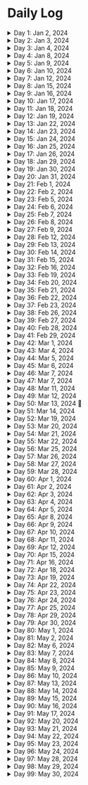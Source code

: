 # Daily Log

<details>
  <summary>Day 1: Jan 2, 2024</summary>

  ### Today's Progress:
  * Completed Cat Photo App Webpage on freeCodeCamp
  * Completed building a Cafe Menu using basic CSS
  * Started Dave Gray's course on HTML (finished Ch.1)
  * Cleaned up notes taken from Dave Gray's course

  ### Link to work:
  * None

  ### New thing(s) learned:
  1. Didn't know that you could nest labels inside of inputs for forms.
  2. Didn't know that you could nest a link within an image via HTML.

  ### Thoughts:
  * There's a lot to learn about HTML when you get back into it after so long. I took Web Design in High School and everything was slow to learn. But, using something like YouTube or freeCodeCamp to help teach me makes things a lot faster. Everything seems a lot more interesting than it did before.

  ### Time spent working
  * 2.3 hrs
</details>

<details>
  <summary>Day 2: Jan 3, 2024</summary>

  ### Today's Progress:
  * Continued working on Dave Gray's Course on HTML (Ch.2 → Ch.5)

  ### Link to work:
  * None

  ### New thing(s) learned:
  * Description Lists are something I haven't heard of before or learned about previously.

  ### Thoughts:
  * Working hard and enjoying it!

  ### Time spent working
  * 1.16 hrs
</details>

<details>
  <summary>Day 3: Jan 4, 2024</summary>

  ### Today's Progress:
  * Continued working on Dave Gray's Course on HTML (Ch.5 → Ch.6) *still working on Ch.6*

  ### Link to work:
  * None

  ### New thing(s) learned:
  1. Learned about the 3 different types of links (Absolute Reference, Relative Reference, and Internal Reference)
  2. Learned about the 2 different loading attributes used for images (Lazy and Eager)

  ### Thoughts:
  * Not sure how often I'll use the different types of links, but I feel as if the image attributes may be used quite often for me depending on the site. We still do live in a time where some people most likely have dial-up internet from the 90's.

  ### Time spent working
  * 1.16 hrs
</details>

<details>
  <summary>Day 4: Jan 8, 2024</summary>

  ### Today's Progress:
  * Continued working on Dave Gray's Course on HTML (Ch.6 → Ch.9)

  ### Link to work:
  * None

  ### New thing(s) learned:
  1. Learned a lot more about HTML tables that I thought I knew in the beginning
  2. Forms have a ton of elements and attributes that can make them very helpful for submitting information about something.

  ### Thoughts:
  * I hope to create a few HTML-only projects on tables and forms so I'm able to get used to them. Probably not a big deal, but it would be something fun and new to do while learning.

  ### Time spent working
  * 2.33 hrs
</details>

<details>
  <summary>Day 5: Jan 9, 2024</summary>

  ### Today's Progress:
  * Completed Dave Gray's course on HTML by completing the final project

  ### Link to work:
  * [Little Taco Shop - GitHub](https://github.com/kylecreate/LTS)

  ### New thing(s) learned:
  * The difference of using articles and sections. After watching his solution, I changed my sections to articles and changed a few things around as well.

  ### Thoughts:
  * I enjoyed working on this project. Before I start learning CSS, I'm going to find a few more HTML projects to work on to get more of an understanding of the language. I believe 2-3 projects should be good.

  ### Time spent working
  * 2.5 hrs
</details>

<details>
  <summary>Day 6: Jan 10, 2024</summary>

  ### Today's Progress:
  * Started and completed the MDN project of creating a table of planets data

  ### Link to work:
  * [Table of Planets Project](https://github.com/kylecreate/TableOfPlanets)

  ### New thing(s) learned:
  * Structuring of tables in general

  ### Thoughts:
  * This was a bit of a challenge, but I enjoyed this project a lot.

  ### Time spent working
  * 2 hrs
</details>

<details>
  <summary>Day 7: Jan 12, 2024</summary>

  ### Today's Progress:
  * Completed building a registration form on Responsive Web Design (fCC)
  * Completed certification project #1 or 5 on Responsive Web Design (fCC)

  ### Link to work:
  * [FCC Survey](https://github.com/kylecreate/FCC-Survey)

  ### New thing(s) learned:
  * Learned more about how forms and fieldsets are created to generate one possible giant form.

  ### Thoughts:
  * I enjoyed this challenging project. I'm enjoying web development so far!

  ### Time spent working
  * 2 hrs
</details>

<details>
  <summary>Day 8: Jan 15, 2024</summary>

  ### Today's Progress:
  * Completed Rothko Painting (CSS Box Model) on Responsive Web Design (fCC)
  * Completed Photo Gallery (CSS Flexbox) on Responsive Web Design (fCC)
  * Completed Nutrition Label on Responsive Web Design (fCC)

  ### Link to work:
  * None

  ### New thing(s) learned:
  * Learned how the CSS box model and CSS Flexbox work while creating the Rothko Painting and Photo Gallery. Excited to learn more about these in the future.

  ### Thoughts:
  * Box model and flexbox of CSS will take some time to learn, but I can see how these make websites look better.

  ### Time spent working
  * 1.5 hrs
</details>

<details>
  <summary>Day 9: Jan 16, 2024</summary>

  ### Today's Progress:
  * Completed learning about Accessibility by building a HTML/CSS Quiz on Responsive Web Design (fCC)
  * Started on the 2nd certification project for Responsive Web Design (fCC)

  ### Link to work:
  * None

  ### New thing(s) learned:
  * A lot of things about web accessibility. Excited to learn more as I get into CSS and making things easier for those who need the assistance.

  ### Thoughts:
  * When working on the Quiz assignment from freeCodeCamp, I found a lot of the accessibility questions a bit difficult. I'm looking forward to learning more and understanding accessibility. Maybe I'll use the [rubber duck theory](https://en.wikipedia.org/wiki/Rubber_duck_debugging) as I teach myself?

  ### Time spent working
  * 1.5 hrs
</details>

<details>
  <summary>Day 10: Jan 17, 2024</summary>

  ### Today's Progress:
  * Completed certification project #2 or 5 on Responsive Web Design (fCC)
  * Completed building a Balance Sheet on fCC
  * Completed building a Cat Painting on fCC

  ### Link to work:
  * [FCC Tribute Page](https://github.com/kylecreate/FCC-Tribute)

  ### New thing(s) learned:
  * Learned a lot about positioning and intermediate CSS.

  ### Thoughts:
  * Some of it was confusing, but I think with my other resources I plan on learning from and projects I plan on doing, everything should make sense sooner or later.

  ### Time spent working
  * 2 hrs
</details>

<details>
  <summary>Day 11: Jan 18, 2024</summary>

  ### Today's Progress:
  * Completed building a responsive piano (fCC)
  * Completed certification project #3 or 5 on Responsive Web Design (fCC)
  * Completed building a city skyline (fCC)

  ### Link to work:
  * [FCC Tech Doc](https://kylecreate-fcctechdoc.netlify.app/)

  ### New thing(s) learned:
  * Learned a lot about the root element and different gradients

  ### Thoughts:
  * The Root element is super useful!

  ### Time spent working
  * 2 hrs
</details>

<details>
  <summary>Day 12: Jan 19, 2024</summary>

  ### Today's Progress:
  * Completed building a magazine (fCC)
  * Completed certification project #4 or 5 on Responsive Web Design (fCC)

  ### Link to work:
  * [FCC Product Landing](https://github.com/kylecreate/FCC-ProductLanding)

  ### New thing(s) learned:
  * Learned more in-depth on creating flexboxes and grids for a website.

  ### Thoughts:
  * Not sure when I'll ever use the magazine-like style for a website in my future, but it was useful to learn. Maybe something will come along?

  ### Time spent working
  * 2 hrs
</details>

<details>
  <summary>Day 13: Jan 22, 2024</summary>

  ### Today's Progress:
  * Completed building a Ferris Wheel using CSS Animations
  * Completed building a Penguin using CSS Transformations
  * Completed certification project #5 or 5 on Responsive Web Design (fCC) - Recived my certification from the site! 🎉

  ### Link to work:
  * [FCC Personal Portfolio](https://github.com/kylecreate/FCC-Portfolio)

  ### New thing(s) learned:
  * Learned a lot about how animations work in CSS and transformations

  ### Thoughts:
  * Hopefully in the future I can get better with animations and transformations. With animations however, I feel as if it'll be like the magazine project. When will I use it? Who knows, we'll see.

  ### Time spent working
  * 2.5 hrs
</details>

<details>
  <summary>Day 14: Jan 23, 2024</summary>

  ### Today's Progress:
  * Started Dave Gray's CSS Course on YouTube (Ch.1 → Ch.2, starting Ch.3 tomorrow)

  ### Link to work:
  * None

  ### New thing(s) learned:
  * Learned more about the different selectors that can be used for CSS.

  ### Thoughts:
  * I never understood the differences between the selectors until now. It makes since as to why a Class selector is superior to an ID selector.

  ### Time spent working
  * 1.25 hrs
</details>

<details>
  <summary>Day 15: Jan 24, 2024</summary>

  ### Today's Progress:
  * Continued working on Dave Gray's CSS Course on YouTube (Ch.3 → Ch.5, starting Ch.5 tomorrow)

  ### Link to work:
  * None

  ### New thing(s) learned:
  * Learned more indepth about the different color, units, and sizes values that are used to change the sizes of the page.

  ### Thoughts:
  * I'll have a hard time with sizing I believe, but with enough practice I should be good!

  ### Time spent working
  * 1.25 hrs
</details>

<details>
  <summary>Day 16: Jan 25, 2024</summary>

  ### Today's Progress:
  * Continued working on Dave Gray's CSS Course on YouTube (Ch.5 → Ch.7, starting Ch.7 tomorrow)

  ### Link to work:
  * None

  ### New thing(s) learned:
  * Learned more and indepth about the CSS Box Model and fonts.

  ### Thoughts:
  * I think I see the reason that people use Google Chrome for creating websites since it's easier to see what the box model looks like on certain content. Firefox doesn't really show the colors that I'm aware of, unless I'm wrong.

  ### Time spent working
  * 1.25 hrs
</details>

<details>
  <summary>Day 17: Jan 26, 2024</summary>

  ### Today's Progress:
  * Continued working on Dave Gray's CSS Course on YouTube (Ch.7 → Ch.12, starting Ch.13 next week)

  ### Link to work:
  * None

  ### New thing(s) learned:
  * Learned more about list styles, floats, and columns.

  ### Thoughts:
  * I'm having the feeling and thoughts of creating my own website/portfolio now after learning some of these. That may become a future probject.

  ### Time spent working
  * 2.3 hrs
</details>

<details>
  <summary>Day 18: Jan 29, 2024</summary>

  ### Today's Progress:
  * Continued working on Dave Gray's CSS Course on YouTube (Ch.13 → Ch.14, starting Ch.15 tomorrow)

  ### Link to work:
  * None

  ### New thing(s) learned:
  * Learned more about Flexbox and Positioning different items of content to be viewed on a page.

  ### Thoughts:
  * I'm excited to learn more indepth about this with a future learning video from fCC about Responsive Design. I'm amazed sometimes at what you can do with a website when creating one.

  ### Time spent working
  * 1.25 hrs
</details>

<details>
  <summary>Day 19: Jan 30, 2024</summary>

  ### Today's Progress:
  * Continued working on Dave Gray's CSS Course on YouTube (Ch.15 → Ch.16, starting Ch.17 tomorrow)

  ### Link to work:
  * None

  ### New thing(s) learned:
  * Learned more about images and their settings along with the grid layout of CSS.

  ### Thoughts:
  * Making the example grid layout with the video made it looks like an actual website which was fun. With the images section, I felt I knew enough until a few properties came up.

  ### Time spent working
  * 1.5 hrs
</details>

<details>
  <summary>Day 20: Jan 31, 2024</summary>

  ### Today's Progress:
  * Continued working on Dave Gray's CSS Course on YouTube (Ch.17 → Ch.20, starting Ch.20 tomorrow)

  ### Link to work:
  * [Card Mini-Project](https://github.com/kylecreate/CardMiniProject)

  ### New thing(s) learned:
  * Learned about Media Queries and Pseudo Selectors/Classes

  ### Thoughts:
  * Media queries are pretty cool and excited to use them in the future. As for Pseudo Selectors and classes, I can definietly see how these can be useful.

  ### Time spent working
  * 1.5 hrs
</details>

<details>
  <summary>Day 21: Feb 1, 2024</summary>

  ### Today's Progress:
  * Continued working on Dave Gray's CSS Course on YouTube (Ch.20 → Ch.21, starting Ch.22 tomorrow)

  ### Link to work:
  * None

  ### New thing(s) learned:
  * Learned more about CSS functions and variables

  ### Thoughts:
  * I see how the variables in CSS and functions would be useful for multiple colors/sizes/etc.. I see myself using these in the future.

  ### Time spent working
  * 1.35 hrs
</details>

<details>
  <summary>Day 22: Feb 2, 2024</summary>

  ### Today's Progress:
  * Continued working on Dave Gray's CSS Course on YouTube (Ch.22 → Final Project, will complete the project next week)

  ### Link to work:
  * None

  ### New thing(s) learned:
  * Learned more about animations using CSS

  ### Thoughts:
  * I'm unsure of how often I'd be using animations in CSS, but of course you never know. I supposed it would be whenever I make a responsive navigation menu with a hamburger menu.

  ### Time spent working
  * 1.9 hrs
</details>

<details>
  <summary>Day 23: Feb 5, 2024</summary>

  ### Today's Progress:
  * Continued and completed Dave Gray's CSS Course on YouTube (Final Project)

  ### Link to work:
  * [Little Taco Shop - 2](https://github.com/kylecreate/LTS2)

  ### New thing(s) learned:
  * Creating a dark mode version of the site using the root method with a media query.

  ### Thoughts:
  * Happy this project and course is done. On to the next!

  ### Time spent working
  * 1.75 hrs
</details>

<details>
  <summary>Day 24: Feb 6, 2024</summary>

  ### Today's Progress:
  * Resarched and learning about Frontend Mentor's first project of the QR Code.

  ### Link to work:
  * None

  ### New thing(s) learned:
  * Learning how the website works and each project works.

  ### Thoughts:
  * Happy they have a roadmap in their discord to follow for beginners. Should get me started for tomorrow!

  ### Time spent working
  * 1.25 hrs
</details>

<details>
  <summary>Day 25: Feb 7, 2024</summary>

  ### Today's Progress:
  * Started and completed Frontend Mentor's QR Code Component challenge

  ### Link to work:
  * [Repo](https://github.com/kylecreate/QRCode) | [Live Preview](https://kylecreate.github.io/QRCode/) | [Solution Result](https://www.frontendmentor.io/solutions/qr-code-card-component-xyANUCzb3y)

  ### New thing(s) learned:
  * Learned about creating components and centering them to a webpage.

  ### Thoughts:
  * I think I'm going to enjoy this challenge site!

  ### Time spent working
  * 1.5 hrs
</details>

<details>
  <summary>Day 26: Feb 8, 2024</summary>

  ### Today's Progress:
  * After receiving feedback from [solvman](https://www.frontendmentor.io/profile/solvman), I made some changes to my QR Code Component. <i>Check yesterday's log for the project link</i>
  * Started working on the [3-Column Preview Card Component](https://www.frontendmentor.io/challenges/3column-preview-card-component-pH92eAR2-/hub) project

  ### Link to work:
  * None

  ### New thing(s) learned:
  * None

  ### Thoughts:
  * These projects are exactly what I was looking for. Learning so much from these as well as what I've learned so far.

  ### Time spent working
  * 2 hrs
</details>

<details>
  <summary>Day 27: Feb 9, 2024</summary>

  ### Today's Progress:
  * Completed the [3-Column Preview Card](https://github.com/kylecreate/3ColumnCard) project from Frontend Mentor
  * Started working on the [Single Price Grid Component](https://www.frontendmentor.io/challenges/single-price-grid-component-5ce41129d0ff452fec5abbbc/hub) project

  ### Link to work:
  * [3-Column Preview Card](https://github.com/kylecreate/3ColumnCard)

  ### New thing(s) learned:
  * None

  ### Thoughts:
  * These projects are indeed challenging, which is what I wanted as I learn frontend development!

  ### Time spent working
  * 1.25 hrs
</details>

<details>
  <summary>Day 28: Feb 12, 2024</summary>

  ### Today's Progress:
  * Continued working on the [Single Price Grid Component](https://www.frontendmentor.io/challenges/single-price-grid-component-5ce41129d0ff452fec5abbbc/hub) project from Frontend Mentor.

  ### Link to work:
  * None

  ### New thing(s) learned:
  * None

  ### Thoughts:
  * Getting the hang of things for this project. Just need to adjust some colors and padding. Should be finished sometime tomorrow.

  ### Time spent working
  * 1.2 hrs
</details>

<details>
  <summary>Day 29: Feb 13, 2024</summary>

  ### Today's Progress:
  * Completed the Single Price Grid Component from Frontend Mentor
  * Started working on the Order Summary Component from Frontend Mentor

  ### Link to work:
  * [Single Price Grid Component](https://github.com/kylecreate/PriceGrid)

  ### New thing(s) learned:
  * None

  ### Thoughts:
  * I enjoyed working on this project as it's the one I feel closely resembles the original design.

  ### Time spent working
  * 2 hrs
</details>

<details>
  <summary>Day 30: Feb 14, 2024</summary>

  ### Today's Progress:
  * Continued working on the Order Summary Component from Frontend Mentor
  * Started to read Coding for Dummies (7 books in 1) about Frontend Web Dev of course. Excited to learn more and actually read a book away from the computer. Completed the first book on "What is Coding?"

  ### Link to work:
  * None

  ### New thing(s) learned:
  * I learned about different sandbox websites for coding and more about programming that I knew before.

  ### Thoughts:
  * I haven't read a book in a long time, but thought this might be a nice change of pace. Reading to take a brake from the computer might be nice. Also, tons of notes!

  ### Time spent working
  * 1.5 hrs
</details>

<details>
  <summary>Day 31: Feb 15, 2024</summary>

  ### Today's Progress:
  * Completed working on the Order Summary Component from Frontend Mentor
  * Started getting notes together from yesterday's reading. Going to complete this later today or tomorrow.

  ### Link to work:
  * [FEM - Order Summary Component](https://github.com/kylecreate/OrderSummary)

  ### New thing(s) learned:
  * Learned more about debugging a problem I was having that was making the grey box in the order summary not working.

  ### Thoughts:
  * Some of these projects are killers, but they're teaching me a lot.

  ### Time spent working
  * 1.8 hrs
</details>

<details>
  <summary>Day 32: Feb 16, 2024</summary>

  ### Today's Progress:
  * Recieved feedback for my Order Summary Component challenge that I completed yestrday and made the necessary changes that were posted.
  * Started working on the Stats Preview Card Component challenge from Frontend Mentor.
  * Continued working on my notes from reading the first book of Coding for Dummies.

  ### Link to work:
  * None

  ### New thing(s) learned:
  * There's so many programming languages...

  ### Thoughts:
  * I'm enjoying my reading and coding time. Makes a difference to learn a few things while reading and coding which is nice.

  ### Time spent working
  * 1.5 hrs
</details>

<details>
  <summary>Day 33: Feb 19, 2024</summary>

  ### Today's Progress:
  * Completed [Statis Preview Card Component](https://github.com/kylecreate/StatsPreview) from Frontend Mentor
  * Started working on the Product Preview Card Component

  ### Link to work:
  * [Stats Preview Card](https://github.com/kylecreate/StatsPreview)

  ### New thing(s) learned:
  * I learned with this project about how to overlay a color above an image using CSS.

  ### Thoughts:
  * None

  ### Time spent working
  * 1.5 hrs
</details>

<details>
  <summary>Day 34: Feb 20, 2024</summary>

  ### Today's Progress:
  * Continued working on the Product Preview Card Component from Frontend Mentor
  * Continued reading Coding (All-in-One) for Dummies, read Book 2 Ch.1.

  ### Link to work:
  * None

  ### New thing(s) learned:
  * While reading my book, it mentions that you can have a hidden attribute on an HTML tag and it won't show up on the page at all. How interesting...

  ### Thoughts:
  * None

  ### Time spent working
  * 1.2 hrs
</details>

<details>
  <summary>Day 35: Feb 21, 2024</summary>

  ### Today's Progress:
  * Continued working on the Product Preview Card Component from Frontend Mentor
  * Continued reading Coding (All-in-One) for Dummies, read Book 2 Ch.2.

  ### Link to work:
  * None

  ### New thing(s) learned:
  * Learned more about tables and lists

  ### Thoughts:
  * None

  ### Time spent working
  * 2 hrs
</details>

<details>
  <summary>Day 36: Feb 22, 2024</summary>

  ### Today's Progress:
  * Completed the Frontend Mentor project of the Product Preview Card

  ### Link to work:
  * [Product Preview Card Component](https://github.com/kylecreate/ProductPreview)

  ### New thing(s) learned:
  * Even more HTML and CSS

  ### Thoughts:
  * I mentioned this in my project repo, but the video from Kevin really helped me finished this project. I see lots of reading and note taking from him in the future!

  ### Time spent working
  * 2.5 hrs
</details>

<details>
  <summary>Day 37: Feb 23, 2024</summary>

  ### Today's Progress:
  * Continued reading Coding (All-in-One) for Dummies, read Book 2 Ch.3 and Ch.4.

  ### Link to work:
  * None

  ### New thing(s) learned:
  * Learned more about CSS stylings and flexbox

  ### Thoughts:
  * I'm enjoying reading this book, would highly reccommend it to beginners like myself.

  ### Time spent working
  * 1 hr
</details>

<details>
  <summary>Day 38: Feb 26, 2024</summary>

  ### Today's Progress:
  * Continued working on the Product Preview Card from Frontend Mentor
  * Worked on notes from Book 2 Ch.2 of Coding (All-in-One) for Dummies

  ### Link to work:
  * None

  ### New thing(s) learned:
  * None

  ### Thoughts:
  * Work hard, play hard!

  ### Time spent working
  * 2 hrs
</details>

<details>
  <summary>Day 39: Feb 27, 2024</summary>

  ### Today's Progress:
  * Continued working on the Product Preview Card from Frontend Mentor

  ### Link to work:
  * None

  ### New thing(s) learned:
  * None

  ### Thoughts:
  * This project is pretty tough. Asking for help on it might be the best thing or doing more research on what others have done.

  ### Time spent working
  * 1.25 hrs
</details>

<details>
  <summary>Day 40: Feb 28, 2024</summary>

  ### Today's Progress:
  * * Continued working on the Product Preview Card from Frontend Mentor

  ### Link to work:
  * None

  ### New thing(s) learned:
  * None

  ### Thoughts:
  * Found a video from Kevin Powell that I'm following along with. I enjoy that he explains everything in detail and it just makes sense to me.

  ### Time spent working
  * 1.25 hrs
</details>

<details>
  <summary>Day 41: Feb 29, 2024</summary>

  ### Today's Progress:
  * Completed working on the Product Preview Card from Frontend Mentor
  * Started working on notes from Book 2 Ch.3 of Coding (All-in-One) for Dummies

  ### Link to work:
  * [Four Card Preview](https://github.com/kylecreate/4CardPreview)

  ### New thing(s) learned:
  * The Product Preview Card project taught me a lot of things I wasn't sure about. Thanksfully, Kevin's video on the project helped me out a ton!

  ### Thoughts:
  * Really need to find a mentor, I'm getting to the point where I feel like I'm stuck sometimes.

  ### Time spent working
  * 1.25 hrs
</details>

<details>
  <summary>Day 42: Mar 1, 2024</summary>

  ### Today's Progress:
  * Completed working on notes from Book 2 Ch.3 of Coding (All-in-One) for Dummies

  ### Link to work:
  * None

  ### New thing(s) learned:
  * This chapter talks more about CSS, but about images and text.

  ### Thoughts:
  * This book is very good!

  ### Time spent working
  * 1.25 hrs
</details>

<details>
  <summary>Day 43: Mar 4, 2024</summary>

  ### Today's Progress:
  * Started working on the Social Proof Section on Frontend Mentor

  ### Link to work:
  * None

  ### New thing(s) learned:
  * None

  ### Thoughts:
  * This one is also though. I started with the mobile design before moving to the Desktop design.

  ### Time spent working
  * 2 hrs
</details>

<details>
  <summary>Day 44: Mar 5, 2024</summary>

  ### Today's Progress:
  * Continued working on the Social Proof Project from Frontend Mentor
  * Checked out the new Learning Paths from Frontend Mentor. After the above project is finished, I'm going to start looking into this to see if I can learn more.

  ### Link to work:
  * None

  ### New thing(s) learned:
  * None

  ### Thoughts:
  * I'm glad I found some help with this project. Hopefully I can learn more and understand what I've been doing wrong in the past to hopefully make future projects better.

  ### Time spent working
  * 2 hrs
</details>

<details>
  <summary>Day 45: Mar 6, 2024</summary>

  ### Today's Progress:
  * Continued working on the Social Proof Project from Frontend Mentor

  ### Link to work:
  * None

  ### New thing(s) learned:
  * None

  ### Thoughts:
  * Taking my time with this project is a good thing. Gained some help from some nice users on the Frontend Mentor discord.

  ### Time spent working
  * 1.5 hrs
</details>

<details>
  <summary>Day 46: Mar 7, 2024</summary>

  ### Today's Progress:
  * Continued working on the Social Proof Project from Frontend Mentor

  ### Link to work:
  * None

  ### New thing(s) learned:
  * None

  ### Thoughts:
  * None

  ### Time spent working
  * 1.5 hrs
</details>

<details>
  <summary>Day 47: Mar 7, 2024</summary>

  ### Today's Progress:
  * Completed working on the Social Proof Project from Frontend Mentor

  ### Link to work:
  * [FEM - Social Proof Section](https://github.com/kylecreate/SocialProoof)

  ### New thing(s) learned:
  * None

  ### Thoughts:
  * Going to work on this project again in the future. Followed a video tutorial for this one since I had a lot of trouble.

  ### Time spent working
  * 1.5 hrs
</details>

<details>
  <summary>Day 48: Mar 11, 2024</summary>

  ### Today's Progress:
  * Restarted and completed the QR Code challenge by Frontend Mentor as I started with the Learning Path on their website.
  * Started and completed the Blog Preview Card challenge by Frontend Mentor

  ### Link to works:
  * [QR Code Card](https://github.com/kylecreate/QRCode)
  * [FEM - Blog Preview Card](https://github.com/kylecreate/BlogPreview)

  ### New thing(s) learned:
  * None

  ### Thoughts:
  * Gave feedback to someone that was suggested by the website. I did my best to give them some helpful feedback and hope it helps them out in the future.

  ### Time spent working
  * 2.25 hrs
</details>

<details>
  <summary>Day 49: Mar 12, 2024</summary>

  ### Today's Progress:
  * Updated the QR Code and Blog Preview Cards projects from yesterday with feedback recieved on Frontend Mentor.
  * Started on the Social Links Profile project from Frontend Mentor

  ### Link to work:
  * None

  ### New thing(s) learned:
  * Turning things from EM to REM when needed

  ### Thoughts:
  * Working hard, learning a lot, and playing hard!

  ### Time spent working
  * 1.5 hrs
</details>

<details>
  <summary>Day 50: Mar 13, 2024 🎉</summary>

  ### Today's Progress:
  * Completed the Social Links Profile project from Frontend Mentor
  * Started working on the Recipe Page project from Frontend Mentor.

  ### Link to work:
  * [FEM - Social Links Profile](https://github.com/kylecreate/SocialLinks)

  ### New thing(s) learned:
  * There's a difference between max-width and width...

  ### Thoughts:
  * Enjoying learning through these projects

  ### Time spent working
  * 1.25 hrs
</details>

<details>
  <summary>Day 51: Mar 14, 2024</summary>

  ### Today's Progress:
  * Completed working on the Recipe Page project from Frontend Mentor.
  * Completed the "Getting Started on Frontend Mentor" learning path
  * Started working on the "Building Responsive Layouts" learning path
  * Started working on the Product Preview Card component project from Frontend Mentor

  ### Link to work:
  * [FEM - Recipe Page](https://github.com/kylecreate/RecipePage)

  ### New thing(s) learned:
  * None

  ### Thoughts:
  * None

  ### Time spent working
  * 2 hrs
</details>

<details>
  <summary>Day 52: Mar 19, 2024</summary>

  ### Today's Progress:
  * Returned to Recipe Page project from Frontend Mentor, re-wrote the HTML

  ### Link to work:
  * None

  ### New thing(s) learned:
  * None

  ### Thoughts:
  * Wasn't happy with the HTMK during a few days break, so I went back and fixed it up.

  ### Time spent working
  * 0.5 hrs
</details>

<details>
  <summary>Day 53: Mar 20, 2024</summary>

  ### Today's Progress:
  * Continued on re-working the Recipe Page project from Frontend Mentor

  ### Link to work:
  * None

  ### New thing(s) learned:
  * None

  ### Thoughts:
  * Worked more on the HTML and CSS part of the project. Started with Mobile First since that makes the most sense in this project.

  ### Time spent working
  * 1.25 hrs
</details>

<details>
  <summary>Day 54: Mar 21, 2024</summary>

  ### Today's Progress:
  * Completed working on the Recipe page from Frontend Mentor. Re-wrote the whole thing pretty much.
  * Started working on the Product Preview Card from Frontend Mentor

  ### Link to work:
  * [FEM - Recipe Page](https://github.com/kylecreate/RecipePage)

  ### New thing(s) learned:
  * None

  ### Thoughts:
  * Getting back into the swing of coding and enjoying it!

  ### Time spent working
  * 1.8 hrs
</details>

<details>
  <summary>Day 55: Mar 22, 2024</summary>

  ### Today's Progress:
  * Completed working on the Product Preview component from Frontend Mentor
  * Started working on the 4-Card Feature component from Frontend Mentor.

  ### Link to work:
  * [FEM - Product Preview](https://github.com/kylecreate/ProductPreview)

  ### New thing(s) learned:
  * None

  ### Thoughts:
  * None

  ### Time spent working
  * 1.25 hrs
</details>

<details>
  <summary>Day 56: Mar 25, 2024</summary>

  ### Today's Progress:
  * Completed working on the 4-Card Feature component from Frontend Mentor.

  ### Link to work:
  * [FEM - Four Card Feature](https://github.com/kylecreate/FourCardFeature)

  ### New thing(s) learned:
  * None

  ### Thoughts:
  * Originally watched Kevin Powell's video and then re-wrote the code entirely on my own. I'm happy with it, but still looking for feedback.

  ### Time spent working
  * 1.8 hrs
</details>

<details>
  <summary>Day 57: Mar 26, 2024</summary>

  ### Today's Progress:
  * Started working on the Testimonials Grid Section project from Frontend Mentor.

  ### Link to work:
  * None

  ### New thing(s) learned:
  * This whole project I'm working on is a learning experience in itself.

  ### Thoughts:
  * I feel as if I watch a video of a project someone did from Frontend Mentor, code along with them, and then go back and re-write the whole thing to how I think it should be written is pretty helpful for me and a good starting place.

  ### Time spent working
  * 1.2 hrs
</details>

<details>
  <summary>Day 58: Mar 27, 2024</summary>

  ### Today's Progress:
  * Completed the Testimonials Grid Section from Frontend Mentor
  * Started creating pages and getting files for Brad Traversy's course on JavaScript

  ### Link to work:
  * [FEM - Testiomonials Grid Section](https://github.com/kylecreate/TestimonialsGrid)

  ### New thing(s) learned:
  * None

  ### Thoughts:
  * Off to JavaScript I go...!

  ### Time spent working
  * 1.3 hrs
</details>

<details>
  <summary>Day 59: Mar 28, 2024</summary>

  ### Today's Progress:
  * Started working on Brad Traversy's course on JavaScript on uDemy (video 1 → video 12, section 1 and 2)

  ### Link to work:
  * None

  ### New thing(s) learned:
  * Learned more about how logging to the console works and indepth on different shortcuts for VSCode

  ### Thoughts:
  * None

  ### Time spent working
  * 1.45 hrs
</details>

<details>
  <summary>Day 60: Apr 1, 2024</summary>

  ### Today's Progress:
  * Read Book 2 Chapter 5 (Responsive Layouts with Flexbox) and Book 3 Chapters 1 (Intro to JavaScript) from Coding for Dummies (7 books in 1).
  * Started working on notes for Book 1 Chapter 4 (Next Steps with CSS)

  ### Link to work:
  * None

  ### New thing(s) learned:
  * I learned more indepth about Flexbox for CSS and the intro f JavaScript.

  ### Thoughts:
  * I forgot to work on my notes for Ch.4 when I read that a while back. Whoops!

  ### Time spent working
  * 1.5 hrs
</details>

<details>
  <summary>Day 61: Apr 2, 2024</summary>

  ### Today's Progress:
  * Completed working on notes for Book 2 Chapter 4 and Chapter 5.

  ### Link to work:
  * None

  ### New thing(s) learned:
  * Learned more indepth about flexbox and responsive layouts in CSS/web development.

  ### Thoughts:
  * I'm surprised that in the book it mentions that not all web developers would go for a mobile-first design website. That's what my plan is for the future.

  ### Time spent working
  * 1 hrs
</details>

<details>
  <summary>Day 62: Apr 3, 2024</summary>

  ### Today's Progress:
  * Completed working on notes for Book 3 Chapter 1.
  * Continued working on Brad Traversey's JavaScript course on uDemy, video 11 and 12.

  ### Link to work:
  * None

  ### New thing(s) learned:
  * Learned more and indepth about JavaScript from a history perspective.

  ### Thoughts:
  * I've very much enjoyed reading the Coding for Dummies book. Hopefully I can follow along with Brad's course to get a better understanding of everything.

  ### Time spent working
  * 1.25 hrs
</details>

<details>
  <summary>Day 63: Apr 4, 2024</summary>

  ### Today's Progress:
  * Moved to Jonas Schmedtmann's JavaScript course (completed first 8 videos)

  ### Link to work:
  * None

  ### New thing(s) learned:
  * Re-learned what JavaScript is, how it works, and writing code in Chrome/Firefox console.

  ### Thoughts:
  * Brad's course was a little too fast for me and he dived into topics that weren't relevant for a beginner such as myself. I then remembered about Jonas' course and have been enjoying it so far.

  ### Time spent working
  * 1.75 hrs
</details>

<details>
  <summary>Day 64: Apr 5, 2024</summary>

  ### Today's Progress:
  * Continued to work on Jonas Schmedtmann's JavaScript course (video 8 → 12)

  ### Link to work:
  * None

  ### New thing(s) learned:
  * Still learning the very basics of JavaScript

  ### Thoughts:
  * I'm enjoying taking my time with notes, the practice assignments provided, and learning slowly. This makes everything about this language just a little easier to understand!

  ### Time spent working
  * 1.75 hrs
</details>

<details>
  <summary>Day 65: Apr 8, 2024</summary>

  ### Today's Progress:
  * Continued to work on Jonas Schmedtmann's JavaScript course (video 12 → 17)

  ### Link to work:
  * None

  ### New thing(s) learned:
  * Learned about the basics of Operators and Operator Precedence.

  ### Thoughts:
  * None

  ### Time spent working
  * 1.15 hrs
</details>

<details>
  <summary>Day 66: Apr 9, 2024</summary>

  ### Today's Progress:
  * Completed reading Book 3 Chapter 3 (Working with Variables) from Coding for Dummies
  * Started working on notes for this chapter.

  ### Link to work:
  * None

  ### New thing(s) learned:
  * Learned more about variables and got a better understanding of them.

  ### Thoughts:
  * None

  ### Time spent working
  * 1.25 hrs
</details>

<details>
  <summary>Day 67: Apr 10, 2024</summary>

  ### Today's Progress:
  * Completed working on notes for Book 3 Chapter 3 (Working with Variables) from Coding for Dummies.
  * Continued to work on Jonas Schmedtmann's JavaScript course (video 17 → 20)

  ### Link to work:
  * None

  ### New thing(s) learned:
  * Learned more about String/Template Literals, if/else statements, and Type Conversion/Coercion.

  ### Thoughts:
  * Going to take some time and make up some problems for myself to get the hang of most of these.

  ### Time spent working
  * 1.75 hrs
</details>

<details>
  <summary>Day 68: Apr 11, 2024</summary>

  ### Today's Progress:
  * Continued to work on Jonas Schmedtmann's JavaScript course (video 20 → 25)

  ### Link to work:
  * None

  ### New thing(s) learned:
  * I learned more about Truthy/Falsy values, Equality Operators, Boolean Logic, and Logical Operators.

  ### Thoughts:
  * Going to take some time and make up some problems for myself to get the hang of most of these.

  ### Time spent working
  * 1.75 hrs
</details>

<details>
  <summary>Day 69: Apr 12, 2024</summary>

  ### Today's Progress:
  * Continued to work on Jonas Schmedtmann's JavaScript course (video 25 → 27)

  ### Link to work:
  * None

  ### New thing(s) learned:
  * Learned about the Switch Statement and the differences between a Statement and an Expression.

  ### Thoughts:
  * None

  ### Time spent working
  * 0.75 hrs
</details>

<details>
  <summary>Day 70: Apr 15, 2024</summary>

  ### Today's Progress:
  * Continued to work on Jonas Schmedtmann's JavaScript course (video 27 → 31)

  ### Link to work:
  * None

  ### New thing(s) learned:
  * Learned more about the Ternary Operator and how releases of modern JavaScript work.

  ### Thoughts:
  * Next section of the fundamentals, woo!

  ### Time spent working
  * 1.25 hrs
</details>

<details>
  <summary>Day 71: Apr 16, 2024</summary>

  ### Today's Progress:
  * Continued reading Coding for Dummies book Book 3 Chapters 5 and 6.

  ### Link to work:
  * None

  ### New thing(s) learned:
  * I got more of a understanding for operators, expressions, statements, loops (haven't learned quite yet), and branches.

  ### Thoughts:
  * Going back and forth between the course and book has been very nice!

  ### Time spent working
  * 0.75 hrs
</details>

<details>
  <summary>Day 72: Apr 18, 2024</summary>

  ### Today's Progress:
  * Completed working on notes for Book 3 Chapter 5 (Working with Operators, Expressions, and Statements) and Chapter 6 (Getting into the Flow with Loops and Branches) from Coding for Dummies.
  * Added folder to add my notes to should someone in the future want to see them or use them for something else.

  ### Link to work:
  * None

  ### New thing(s) learned:
  * None

  ### Thoughts:
  * None

  ### Time spent working
  * 1.75 hrs
</details>

<details>
  <summary>Day 73: Apr 19, 2024</summary>

  ### Today's Progress:
  * Completed reading and working on notes for Book 3 Chapter 8 (Making and Using Objects) from Coding for Dummies.

  ### Link to work:
  * None

  ### New thing(s) learned:
  * Learned more about creating objects and seeing what they can do for a program.

  ### Thoughts:
  * None

  ### Time spent working
  * 1.25 hrs
</details>

<details>
  <summary>Day 74: Apr 22, 2024</summary>

  ### Today's Progress:
  * Continued to work on Jonas Schmedtmann's JavaScript course (video 31 → 36)

  ### Link to work:
  * None

  ### New thing(s) learned:
  * Learned about the basics of Function Declarations, Expressions, and Arrow Functions

  ### Thoughts:
  * I feel like I'm starting to get the hang of this...

  ### Time spent working
  * 1.5 hrs
</details>

<details>
  <summary>Day 75: Apr 23, 2024</summary>

  ### Today's Progress:
  * Continued to work on Jonas Schmedtmann's JavaScript course (video 36 → 38)

  ### Link to work:
  * None

  ### New thing(s) learned:
  * Reviewed learning about functions and completed the first challenge in section #2.

  ### Thoughts:
  * None

  ### Time spent working
  * 1.25 hrs
</details>

<details>
  <summary>Day 76: Apr 24, 2024</summary>

  ### Today's Progress:
  * Continued to work on Jonas Schmedtmann's JavaScript course (video 39 → 40)

  ### Link to work:
  * None

  ### New thing(s) learned:
  * Learned the basics about arrays and their operations (methods).

  ### Thoughts:
  * None

  ### Time spent working
  * 1.25 hrs
</details>

<details>
  <summary>Day 77: Apr 25, 2024</summary>

  ### Today's Progress:
  * Continued to work on Jonas Schmedtmann's JavaScript course (video 41 → 45)

  ### Link to work:
  * None

  ### New thing(s) learned:
  * Learned about the basics of Objects, Object Methods, and Dot vs. Bracket Notation for Objects.

  ### Thoughts:
  * None

  ### Time spent working
  * 1.4 hrs
</details>

<details>
  <summary>Day 78: Apr 29, 2024</summary>

  ### Today's Progress:
  * Continued to work on Jonas Schmedtmann's JavaScript course (video 45 → 50)
  * Decided to move back to Obsidian from AnyType

  ### Link to work:
  * None

  ### New thing(s) learned:
  * I learned more about for loops, looping arrays, breaking and continuing loops, creating backwards loops, and the while loop.

  ### Thoughts:
  * Loop hoop loop hoop???

  ### Time spent working
  * 1.5 hrs
</details>

<details>
  <summary>Day 79: Apr 30, 2024</summary>

  ### Today's Progress:
  * Completed reading and working on notes for Book 3 Chapter 4 (Understanding Arrays) from Coding for Dummies.

  ### Link to work:
  * None

  ### New thing(s) learned:
  * I learned about how arrays work in JavaScript and how to make many different lists from them.

  ### Thoughts:
  * None

  ### Time spent working
  * 1.16 hrs
</details>

<details>
  <summary>Day 80: May 1, 2024</summary>

  ### Today's Progress:
  * Completed reading Book 3 Chapter 7 (Getting Functional) from Coding for Dummies, still working on my notes.

  ### Link to work:
  * None

  ### New thing(s) learned:
  * I learned more about the basics of functions and the differences between the few that are used in JavaScript.

  ### Thoughts:
  * None

  ### Time spent working
  * 1.16 hrs
</details>

<details>
  <summary>Day 81: May 2, 2024</summary>

  ### Today's Progress:
  * Completed working on my notes for Book 3 Chapter 7 (Getting Functional) from Coding for Dummies.

  ### Link to work:
  * None

  ### New thing(s) learned:
  * Learned more about Functions and how to create a function inside of a function.

  ### Thoughts:
  * None

  ### Time spent working
  * 1 hr
</details>

<details>
  <summary>Day 82: May 6, 2024</summary>

  ### Today's Progress:
  * Continued to work on Jonas Schmedtmann's JavaScript course (video 68 → 75)

  ### Link to work:
  * None

  ### New thing(s) learned:
  * I started to learn about the basics of Document Object Manipulation.

  ### Thoughts:
  * This is pretty cool!

  ### Time spent working
  * 1.91 hrs
</details>

<details>
  <summary>Day 83: May 7, 2024</summary>

  ### Today's Progress:
  * Continued to work on Jonas Schmedtmann's JavaScript course (video 75 → 80)
  * Used the Rubber Duck Theory to explain code in my notes

  ### Link to work:
  * None

  ### New thing(s) learned:
  * I learned about a real world example of cleaning up repeated code and making everything work how it should.

  ### Thoughts:
  * I'm really enjoying learning JavaScript. I plan on looking for more resources to help me understand different parts of it.

  ### Time spent working
  * 1.16 hrs
</details>

<details>
  <summary>Day 84: May 8, 2024</summary>

  ### Today's Progress:
  * Continued to work on Jonas Schmedtmann's JavaScript course (video 80 → 82)

  ### Link to work:
  * None

  ### New thing(s) learned:
  * I learned how to do keypress events using the DOM to hide/show certain objects of a webpage.

  ### Thoughts:
  * This will become very useful with some projects that I have in mind. I also understand pop-up ads now...

  ### Time spent working
  * 1.16 hrs
</details>

<details>
  <summary>Day 85: May 9, 2024</summary>

  ### Today's Progress:
  * Continued to work on Jonas Schmedtmann's JavaScript course (video 82 → 86), completed section 7 (DOM Fundamentals)

  ### Link to work:
  * None

  ### New thing(s) learned:
  * Learned a lot about game functionallity and more.

  ### Thoughts:
  * These were some very fun projects. I will upload them sometime soon.

  ### Time spent working
  * 1.25 hrs
</details>

<details>
  <summary>Day 86: May 10, 2024</summary>

  ### Today's Progress:
  * Completed reading and taking notes on Book 3 Chapter 10 (Manipulating Documents with the DOM) from Coding for Dummies.

  ### Link to work:
  * None

  ### New thing(s) learned:
  * Learned more about how the DOM works, the different methods and objects used for working with it, and the different examples that made it easier to understand.

  ### Thoughts:
  * None

  ### Time spent working
  * 1.75 hrs
</details>

<details>
  <summary>Day 87: May 13, 2024</summary>

  ### Today's Progress:
  * Continued to work on Jonas Schmedtmann's JavaScript course (video 87 → 90), starting on how JavaScript works from Behind the Scenes.

  ### Link to work:
  * None

  ### New thing(s) learned:
  1. The High-level overview of what JavaScript is and how it works
  2. The JavaScript Engine and Runtime

  ### Thoughts:
  * This section will have a lot of notes, I can sense it. Looking forward to learning more about JavaScript from an indepth point of view.

  ### Time spent working
  * 1.25 hrs
</details>

<details>
  <summary>Day 88: May 14, 2024</summary>

  ### Today's Progress:
  * Continued to work on Jonas Schmedtmann's JavaScript course (video 91)

  ### Link to work:
  * None

  ### New thing(s) learned:
  * Learning more about Execution Context and Call Stacks

  ### Thoughts:
  * I'm going to back to the first video of this section to hand write my notes since it would be much easier instead of trying to write it out by typing everything. I'm unable to do this until I get a bluetooth stylus for my laptop which comes soon-ish, hopefully...

  ### Time spent working
  * 0.5 hrs
</details>

<details>
  <summary>Day 89: May 15, 2024</summary>

  ### Today's Progress:
  * Continued to work on Jonas Schmedtmann's JavaScript course (video 101 → 104)

  ### Link to work:
  * None

  ### New thing(s) learned:
  * I learned about the basics of Destructuring Arrays and the different ways that are possible to do so.

  ### Thoughts:
  * None

  ### Time spent working
  * 1 hr
</details>

<details>
  <summary>Day 90: May 16, 2024</summary>

  ### Today's Progress:
  * Took the day to work on my notes to upload to my Repo should anyone want to use them or just look at them.

  ### Link to work:
  * None...yet

  ### New thing(s) learned:
  * None

  ### Thoughts:
  * You don't realize how many notes you take until you gather them all in one place...

  ### Time spent working
  * 1.5 hrs
</details>

<details>
  <summary>Day 91: May 17, 2024</summary>

  ### Today's Progress:
  * Continued to work on and take notes of Jonas Schmedtmann's JavaScript course (video 89 → 92)

  ### Link to work:
  * None

  ### New thing(s) learned:
  * Learned more about Scope and the Scope Chain

  ### Thoughts:
  * At first, I was using my stylus to take notes. Then, I realized with Obsidian that I can use Excildraw to just copy what I see in the slides to my notes. That's what I'm planning on doing now!

  ### Time spent working
  * 2.2 hrs
</details>

<details>
  <summary>Day 92: May 20, 2024</summary>

  ### Today's Progress:
  * Continued to work on and take notes of Jonas Schmedtmann's JavaScript course (video 93 → 97)

  ### Link to work:
  * None

  ### New thing(s) learned:
  * I learned more about Hoisting, The TDZ, and the 'this' keyword.

  ### Thoughts:
  * None

  ### Time spent working
  * 1.75 hrs
</details>

<details>
  <summary>Day 93: May 21, 2024</summary>

  ### Today's Progress:
  * Continued to work on Jonas Schmedtmann's JavaScript course (video 98 → 100) completing section 8 of how JavaScript works behind the scenes.

  ### Link to work:
  * None

  ### New thing(s) learned:
  * I learned more about how Regular Functions and Arrow Functions work differently and the difference of how Primitive and Object Types work.

  ### Thoughts:
  * Some of this felt super advanced for me and I'm glad I took visual and written notes. I plan on going back and fixing up my notes a bit to have better colors and just look better overall.

  ### Time spent working
  * 1.25 hrs
</details>

<details>
  <summary>Day 94: May 22, 2024</summary>

  ### Today's Progress:
  * Continued to work on Jonas Schmedtmann's JavaScript course (video 101 → 105) starting on Data Structures, Modern Operators, and Strings section.

  ### Link to work:
  * None

  ### New thing(s) learned:
  * I learned about how to destructure arrays and objects using the ES6(ES2015) way.

  ### Thoughts:
  * This can be very useful for sure.

  ### Time spent working
  * 1.25 hrs
</details>

<details>
  <summary>Day 95: May 23, 2024</summary>

  ### Today's Progress:
  * Continued to work on Jonas Schmedtmann's JavaScript course (video 105 → 107).

  ### Link to work:
  * None

  ### New thing(s) learned:
  * I learned about the Spread Operator and Rest Patterns/Parameters.

  ### Thoughts:
  * This was super advanced, so I did my best to take notes and find some real life examples online.

  ### Time spent working
  * 1.42 hrs
</details>

<details>
  <summary>Day 96: May 24, 2024</summary>

  ### Today's Progress:
  * Continued to work on Jonas Schmedtmann's JavaScript course (video 108 → 112).

  ### Link to work:
  * None

  ### New thing(s) learned:
  * I learned about short circuting with &&, ||, and ??, Logical Assignment Operators, and the for..of loop.

  ### Thoughts:
  * None

  ### Time spent working
  * 2.1 hrs
</details>

<details>
  <summary>Day 97: May 28, 2024</summary>

  ### Today's Progress:
  * Continued to work on Jonas Schmedtmann's JavaScript course (video 113 → 114).

  ### Link to work:
  * None

  ### New thing(s) learned:
  * I learned about Enhanced Object Literals and Optional Chaining.

  ### Thoughts:
  * I can totally see how these 2 different features can make things shorter to write instead of the examples I saw of writing everything out that's needed.

  ### Time spent working
  * 1.1 hr
</details>

<details>
  <summary>Day 98: May 29, 2024</summary>

  ### Today's Progress:
  * Continued to work on Jonas Schmedtmann's JavaScript course (video 115 → 117).

  ### Link to work:
  * None

  ### New thing(s) learned:
  * I learned about how to loop through objects using their methods and how to create sets from the ES6 (ES2015) update.

  ### Thoughts:
  * Now that I'm learning about the advanced and newer things from JavaScript, I understand how these can be very useful in different situations.

  ### Time spent working
  * 1.3 hrs
</details>

<details>
  <summary>Day 99: May 30, 2024</summary>

  ### Today's Progress:
  *

  ### Link to work:
  *

  ### New thing(s) learned:
  *

  ### Thoughts:
  *

  ### Time spent working
  *
</details>
